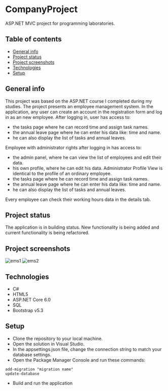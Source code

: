 # CompanyProject
ASP.NET MVC project for programming laboratories.
## Table of contents
* [General info](#general-info)
* [Project status](#project-status)
* [Project screenshots](#project-screenshots)
* [Technologies](#technologies)
* [Setup](#setup)

## General info
This project was based on the ASP.NET course I completed during my studies. The project presents an employee management system. In the application, any user can create an account in the registration form and log in as an new employee. After logging in, user has access to: 
- the tasks page where he can record time and assign task names. 
- the annual leave page where he can enter his data like: time and name.
- he can also display the list of tasks and annual leaves.

Employee with administrator rights  after logging  in  has  access  to:
-  the  admin  panel, where  he can  view  the  list  of  employees  and  edit  their  data.  
- his own  profile, where  he can  edit  his data. Administrator  Profile  View  is  identical  to  the  profile  of  an  ordinary  employee.
- the tasks page where he can record time and assign task names. 
- the annual leave page where he can enter his data like: time and name.
- he can also display the list of tasks and annual leaves.

Every  employee  can  check  their  working  hours  data  in  the  details  tab.

## Project status
The application is in building status. New functionality is being added and current functionality is being refactored.


## Project screenshots
![ems1](https://user-images.githubusercontent.com/89485950/215151776-383c1b10-6658-4435-acbd-7ca4320e72f3.png)
![ems2](https://user-images.githubusercontent.com/89485950/215151892-406c504d-c4c3-4fbf-8b18-64cb438caf7b.png)
## Technologies
- C# 
- HTML5
- ASP.NET Core 6.0
- SQL
- Bootstrap v5.3

## Setup
- Clone the repository to your local machine.
- Open the solution in Visual Studio.
- In the appsettings.json file, change the connection string to match your database settings.
- Open the Package Manager Console and   run these commands:
```
add-migration "migration name"
update-database
```
- Build and run the application

